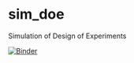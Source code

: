 sim_doe
=======

Simulation of Design of Experiments

[![Binder](https://mybinder.org/badge.svg)](https://mybinder.org/v2/gh/joertlin/sim_doe/master)
